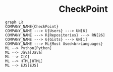 <h1 align="center">CheckPoint</h1>

```mermaid
graph LR
COMPANY_NAME{CheckPoint}
COMPANY_NAME ---> U{Users} ---> UN[6]
COMPANY_NAME ---> R{Repositories} ---> RN[26]
COMPANY_NAME ---> G{Gists} ---> GN[1]
COMPANY_NAME ---> ML{Most Used<br>Languages}
ML --> Python[Python]
ML --> Java[Java]
ML --> C[C]
ML --> HTML[HTML]
ML --> EJS[EJS]
```
